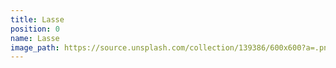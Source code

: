 ```yaml
---
title: Lasse
position: 0
name: Lasse
image_path: https://source.unsplash.com/collection/139386/600x600?a=.png
---
```


